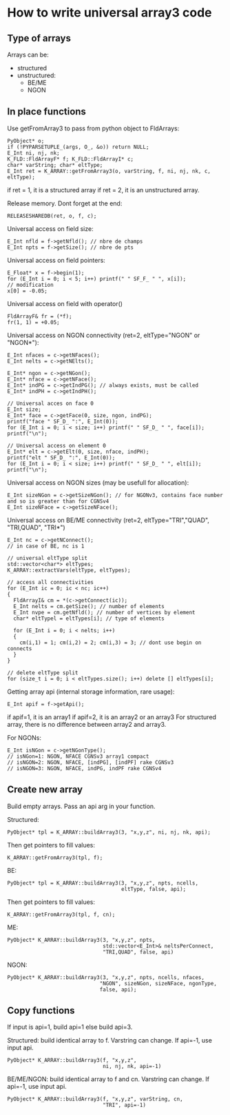 # How to write universal array3 code

## Type of arrays

Arrays can be:
- structured
- unstructured:
  - BE/ME
  - NGON

## In place functions

Use getFromArray3 to pass from python object to FldArrays:
  
    PyObject* o;
    if (!PYPARSETUPLE_(args, O_, &o)) return NULL;
    E_Int ni, nj, nk;
    K_FLD::FldArrayF* f; K_FLD::FldArrayI* c;
    char* varString; char* eltType;
    E_Int ret = K_ARRAY::getFromArray3(o, varString, f, ni, nj, nk, c, eltType);

if ret = 1, it is a structured array
if ret = 2, it is an unstructured array.

Release memory. Dont forget at the end:

    RELEASESHAREDB(ret, o, f, c);
  
Universal access on field size:

    E_Int nfld = f->getNfld(); // nbre de champs
    E_Int npts = f->getSize(); // nbre de pts
  
Universal access on field pointers:

    E_Float* x = f->begin(1); 
    for (E_Int i = 0; i < 5; i++) printf(" " SF_F_ " ", x[i]);
    // modification
    x[0] = -0.05;

Universal access on field with operator()

    FldArrayF& fr = (*f);
    fr(1, 1) = +0.05;

Universal access on NGON connectivity (ret=2, eltType="NGON" or "NGON*"):

    E_Int nfaces = c->getNFaces();
    E_Int nelts = c->getNElts();

    E_Int* ngon = c->getNGon();
    E_Int* nface = c->getNFace();
    E_Int* indPG = c->getIndPG(); // always exists, must be called
    E_Int* indPH = c->getIndPH();

    // Universal acces on face 0
    E_Int size;
    E_Int* face = c->getFace(0, size, ngon, indPG);
    printf("face " SF_D_ ":", E_Int(0));
    for (E_Int i = 0; i < size; i++) printf(" " SF_D_ " ", face[i]);
    printf("\n");
    
    // Universal access on element 0
    E_Int* elt = c->getElt(0, size, nface, indPH);
    printf("elt " SF_D_ ":", E_Int(0));
    for (E_Int i = 0; i < size; i++) printf(" " SF_D_ " ", elt[i]);
    printf("\n");

Universal access on NGON sizes (may be usefull for allocation):

    E_Int sizeNGon = c->getSizeNGon(); // for NGONv3, contains face number and so is greater than for CGNSv4
    E_Int sizeNFace = c->getSizeNFace();
    

Universal access on BE/ME connectivity (ret=2, eltType="TRI","QUAD", "TRI,QUAD", "TRI*")

    E_Int nc = c->getNConnect();
    // in case of BE, nc is 1
    
    // universal eltType split
    std::vector<char*> eltTypes;
    K_ARRAY::extractVars(eltType, eltTypes);

    // access all connectivities
    for (E_Int ic = 0; ic < nc; ic++)
    {
      FldArrayI& cm = *(c->getConnect(ic));
      E_Int nelts = cm.getSize(); // number of elements
      E_Int nvpe = cm.getNfld(); // number of vertices by element
      char* eltTypel = eltTypes[i]; // type of elements

      for (E_Int i = 0; i < nelts; i++)
      {
        cm(i,1) = 1; cm(i,2) = 2; cm(i,3) = 3; // dont use begin on connects
      }
    }

    // delete eltType split
    for (size_t i = 0; i < eltTypes.size(); i++) delete [] eltTypes[i];


Getting array api (internal storage information, rare usage):

    E_Int apif = f->getApi();

if apif=1, it is an array1
if apif=2, it is an array2 or an array3
For structured array, there is no difference between array2 and array3.

For NGONs:

    E_Int isNGon = c->getNGonType();
    // isNGon=1: NGON, NFACE CGNSv3 array1 compact
    // isNGON=2: NGON, NFACE, [indPG], [indPF] rake CGNSv3
    // isNGON=3: NGON, NFACE, indPG, indPF rake CGNSv4
  

## Create new array

Build empty arrays. Pass an api arg in your function.

Structured:

    PyObject* tpl = K_ARRAY::buildArray3(3, "x,y,z", ni, nj, nk, api);

Then get pointers to fill values:

    K_ARRAY::getFromArray3(tpl, f);

BE:

    PyObject* tpl = K_ARRAY::buildArray3(3, "x,y,z", npts, ncells, 
                                         eltType, false, api);

Then get pointers to fill values:

    K_ARRAY::getFromArray3(tpl, f, cn);

ME:

    PyObject* K_ARRAY::buildArray3(3, "x,y,z", npts,
                                   std::vector<E_Int>& neltsPerConnect,
                                   "TRI,QUAD", false, api)

NGON:

    PyObject* K_ARRAY::buildArray3(3, "x,y,z", npts, ncells, nfaces,
                                  "NGON", sizeNGon, sizeNFace, ngonType,
                                  false, api);


## Copy functions

If input is api=1, build api=1 else build api=3.

Structured: build identical array to f. Varstring can change. If api=-1, use input api.

    PyObject* K_ARRAY::buildArray3(f, "x,y,z",
                                   ni, nj, nk, api=-1)

BE/ME/NGON: build identical array to f and cn. Varstring can change. If api=-1, use input api.

    PyObject* K_ARRAY::buildArray3(f, "x,y,z", varString, cn,
                                   "TRI", api=-1)